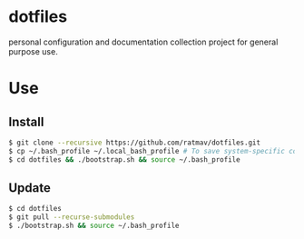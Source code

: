 dotfiles
========

personal configuration and documentation collection project for general purpose use.

# Use

## Install

```bash
$ git clone --recursive https://github.com/ratmav/dotfiles.git
$ cp ~/.bash_profile ~/.local_bash_profile # To save system-specific configs.
$ cd dotfiles && ./bootstrap.sh && source ~/.bash_profile
```

## Update

```bash
$ cd dotfiles
$ git pull --recurse-submodules
$ ./bootstrap.sh && source ~/.bash_profile
```
